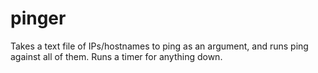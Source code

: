 # pinger
Takes a text file of IPs/hostnames to ping as an argument, and runs ping against all of them. Runs a timer for anything down.
